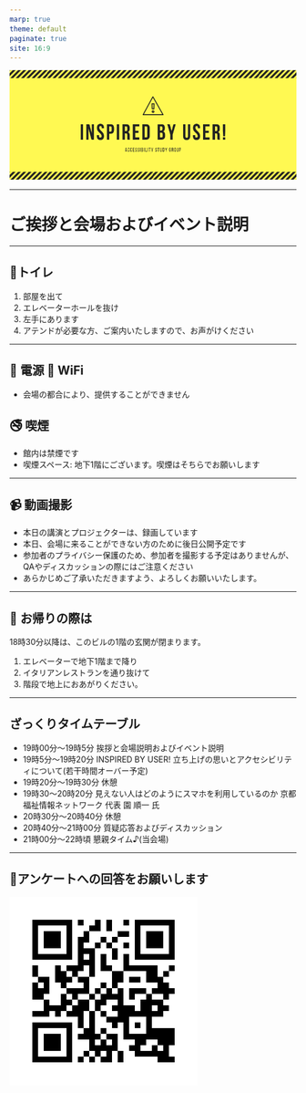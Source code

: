 ```yaml
---
marp: true
theme: default
paginate: true
site: 16:9
---
```

![bg](./img/INSPIRED.png)

---
<!-- _paginate: false -->
# ご挨拶と会場およびイベント説明
---
## 🚻トイレ
1. 部屋を出て
2. エレベーターホールを抜け
3. 左手にあります
4. アテンドが必要な方、ご案内いたしますので、お声がけください
---
## 🔌 電源 📶 WiFi
- 会場の都合により、提供することができません
## 🚭 喫煙
- 館内は禁煙です
- 喫煙スペース: 地下1階にございます。喫煙はそちらでお願いします
---
## 📹 動画撮影
- 本日の講演とプロジェクターは、録画しています
- 本日、会場に来ることができない方のために後日公開予定です
- 参加者のプライバシー保護のため、参加者を撮影する予定はありませんが、<br>QAやディスカッションの際にはご注意ください
- あらかじめご了承いただきますよう、よろしくお願いいたします。
---
## 👋 お帰りの際は
18時30分以降は、このビルの1階の玄関が閉まります。
1. エレベーターで地下1階まで降り
2. イタリアンレストランを通り抜けて
3. 階段で地上におあがりください。
---
## ざっくりタイムテーブル

- 19時00分〜19時5分   挨拶と会場説明およびイベント説明
- 19時5分〜19時20分 INSPIRED BY USER! 立ち上げの思いとアクセシビリティについて(若干時間オーバー予定)
- 19時20分〜19時30分 休憩
- 19時30〜20時20分  見えない人はどのようにスマホを利用しているのか	京都福祉情報ネットワーク 代表 園 順一 氏
- 20時30分〜20時40分    休憩
- 20時40分〜21時00分    質疑応答およびディスカッション
- 21時00分〜22時頃  懇親タイム♪(当会場)

---

## 📄アンケートへの回答をお願いします
![](img/qrcode.png)